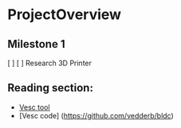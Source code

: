 # ProjectOverview

## Milestone 1
[ ] 
[ ] Research 3D Printer

## Reading section:
* [Vesc tool](https://vesc-project.com/vesc_tool)
* [Vesc code] (https://github.com/vedderb/bldc)

